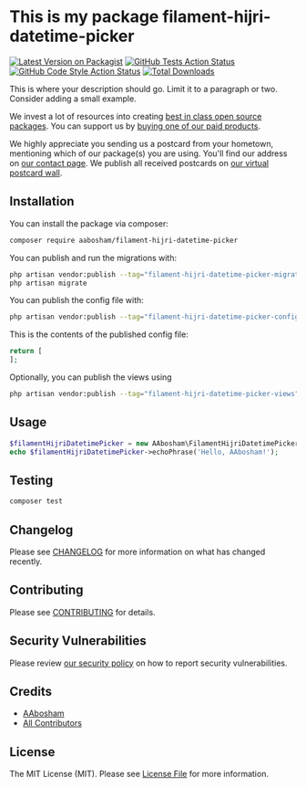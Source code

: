 # This is my package filament-hijri-datetime-picker

[![Latest Version on Packagist](https://img.shields.io/packagist/v/aabosham/filament-hijri-datetime-picker.svg?style=flat-square)](https://packagist.org/packages/aabosham/filament-hijri-datetime-picker)
[![GitHub Tests Action Status](https://img.shields.io/github/workflow/status/aabosham/filament-hijri-datetime-picker/run-tests?label=tests)](https://github.com/aabosham/filament-hijri-datetime-picker/actions?query=workflow%3Arun-tests+branch%3Amain)
[![GitHub Code Style Action Status](https://img.shields.io/github/workflow/status/aabosham/filament-hijri-datetime-picker/Check%20&%20fix%20styling?label=code%20style)](https://github.com/aabosham/filament-hijri-datetime-picker/actions?query=workflow%3A"Check+%26+fix+styling"+branch%3Amain)
[![Total Downloads](https://img.shields.io/packagist/dt/aabosham/filament-hijri-datetime-picker.svg?style=flat-square)](https://packagist.org/packages/aabosham/filament-hijri-datetime-picker)

This is where your description should go. Limit it to a paragraph or two. Consider adding a small example.

We invest a lot of resources into creating [best in class open source packages](https://spatie.be/open-source). You can support us by [buying one of our paid products](https://spatie.be/open-source/support-us).

We highly appreciate you sending us a postcard from your hometown, mentioning which of our package(s) you are using. You'll find our address on [our contact page](https://spatie.be/about-us). We publish all received postcards on [our virtual postcard wall](https://spatie.be/open-source/postcards).

## Installation

You can install the package via composer:

```bash
composer require aabosham/filament-hijri-datetime-picker
```

You can publish and run the migrations with:

```bash
php artisan vendor:publish --tag="filament-hijri-datetime-picker-migrations"
php artisan migrate
```

You can publish the config file with:

```bash
php artisan vendor:publish --tag="filament-hijri-datetime-picker-config"
```

This is the contents of the published config file:

```php
return [
];
```

Optionally, you can publish the views using

```bash
php artisan vendor:publish --tag="filament-hijri-datetime-picker-views"
```

## Usage

```php
$filamentHijriDatetimePicker = new AAbosham\FilamentHijriDatetimePicker();
echo $filamentHijriDatetimePicker->echoPhrase('Hello, AAbosham!');
```

## Testing

```bash
composer test
```

## Changelog

Please see [CHANGELOG](CHANGELOG.md) for more information on what has changed recently.

## Contributing

Please see [CONTRIBUTING](https://github.com/spatie/.github/blob/main/CONTRIBUTING.md) for details.

## Security Vulnerabilities

Please review [our security policy](../../security/policy) on how to report security vulnerabilities.

## Credits

- [AAbosham](https://github.com/AAbosham)
- [All Contributors](../../contributors)

## License

The MIT License (MIT). Please see [License File](LICENSE.md) for more information.
